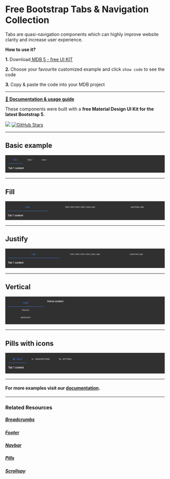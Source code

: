 # Free Bootstrap Tabs & Navigation Collection

Tabs are quasi-navigation components which can highly improve website clarity and increase user experience.

<p><strong>How to use it?</strong></p>
<p class="mb-2">
<strong>1. </strong>Download<a target="_blank" href="https://mdbootstrap.com/docs/standard/"> MDB 5 - free UI KIT</a></p>
<p class="mb-2"><strong>2. </strong>Choose your favourite customized example and click <code>show code</code> to see the code</p>
<p class="mb-3"><strong>3. </strong>Copy & paste the code into your MDB project</p>

--------------------

[📄 **Documentation & usage guide**](https://mdbootstrap.com/docs/standard/navigation/tabs/)

These components were built with a **free Material Design UI Kit for the latest Bootstrap 5**.

<img height="25" src="https://mdbootstrap.com/img/Marketing/general/logo/medium/mdb-r.png">  [![GitHub Stars](https://img.shields.io/github/stars/mdbootstrap/mdb-ui-kit?label=Star%20now&style=social)](https://github.com/mdbootstrap/mdb-ui-kit/)

---------------------

 <h2 class="mb-4">Basic example</h2> 

 [![Bootstrap 5 Pills](/assets/basic-example.png)](https://mdbootstrap.com/docs/standard/navigation/tabs/#section-basic-example)

 
 <hr class="my-5">

 <h2 class="mb-4">Fill</h2> 

 [![Bootstrap 5 Pills](/assets/fill.png)](https://mdbootstrap.com/docs/standard/navigation/tabs/#subsection-fill)

 
 <hr class="my-5">

 <h2 class="mb-4">Justify</h2> 

 [![Bootstrap 5 Pills](/assets/justify.png)](https://mdbootstrap.com/docs/standard/navigation/tabs/#subsection-justify)

 
 <hr class="my-5">

 <h2 class="mb-4">Vertical</h2> 

 [![Bootstrap 5 Pills](/assets/vertical.png)](https://mdbootstrap.com/docs/standard/navigation/tabs/#section-vertical)

 
 <hr class="my-5">

 <h2 class="mb-4">Pills with icons</h2> 

 [![Bootstrap 5 Pills](/assets/tabs-with-icons.png)](https://mdbootstrap.com/docs/standard/navigation/tabs/#section-tabs-with-icons)

 
 <hr class="my-5">

<h4>For more examples visit our <a target="_blank" href="https://mdbootstrap.com/docs/standard/navigation/tabs/">documentation</a>.</h4>

 <hr class="my-5">

<h3>Related Resources</h3>

<h5><a target="_blank" href="https://mdbootstrap.com/docs/standard/navigation/breadcrumb/">Breadcrumbs</a></h5>

<h5><a target="_blank" href="https://mdbootstrap.com/docs/standard/navigation/footer/">Footer</a></h5>

<h5><a target="_blank" href="https://mdbootstrap.com/docs/standard/navigation/navbar/">Navbar</a></h5>

<h5><a target="_blank" href="https://mdbootstrap.com/docs/standard/navigation/pills/">Pills</a></h5>

<h5><a target="_blank" href="https://mdbootstrap.com/docs/standard/navigation/scrollspy/">Scrollspy</a></h5>


